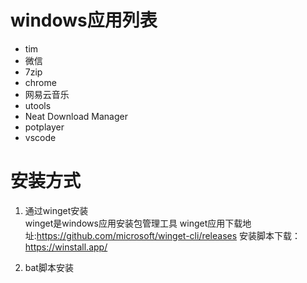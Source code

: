 # windows应用列表
- tim
- 微信
- 7zip
- chrome
- 网易云音乐
- utools
- Neat Download Manager
- potplayer
- vscode
# 安装方式
1. 通过winget安装  
   winget是windows应用安装包管理工具
   winget应用下载地址:https://github.com/microsoft/winget-cli/releases
   安装脚本下载：https://winstall.app/
   
3. bat脚本安装
